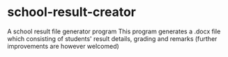 # school-result-creator
A school result file generator program
This program generates a .docx file which consisting of students' result details, grading and remarks
(further improvements are however welcomed)
